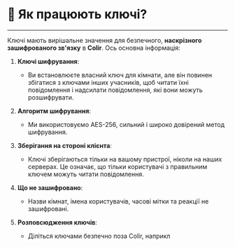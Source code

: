 # 🔑 Як працюють ключі?

---

Ключі мають вирішальне значення для безпечного, **наскрізного зашифрованого зв'язку** в **Colir**. Ось основна інформація:

1. **Ключі шифрування**:

   - Ви встановлюєте власний ключ для кімнати, але він повинен збігатися з ключами інших учасників, щоб читати їхні повідомлення і надсилати повідомлення, які вони можуть розшифрувати.

2. **Алгоритм шифрування**:

   - Ми використовуємо AES-256, сильний і широко довірений метод шифрування.

3. **Зберігання на стороні клієнта**:

   - Ключі зберігаються тільки на вашому пристрої, ніколи на наших серверах. Це означає, що тільки користувачі з правильним ключем можуть читати повідомлення.

4. **Що не зашифровано**:

   - Назви кімнат, імена користувачів, часові мітки та реакції не зашифровані.

5. **Розповсюдження ключів**:

   - Діліться ключами безпечно поза Colir, наприкл